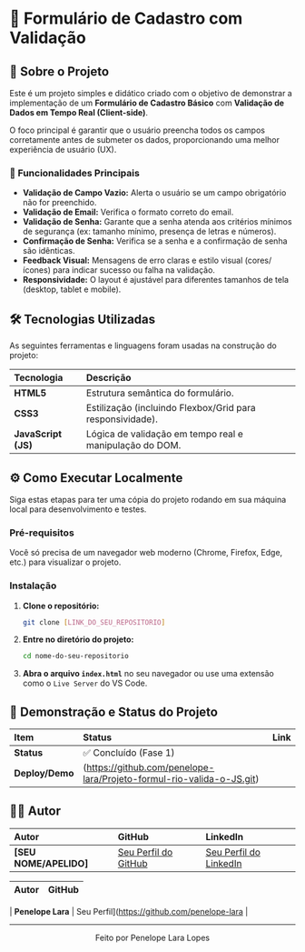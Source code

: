 # 📄 Formulário de Cadastro com Validação

## 🚀 Sobre o Projeto

Este é um projeto simples e didático criado com o objetivo de demonstrar a implementação de um **Formulário de Cadastro Básico** com **Validação de Dados em Tempo Real (Client-side)**.

O foco principal é garantir que o usuário preencha todos os campos corretamente antes de submeter os dados, proporcionando uma melhor experiência de usuário (UX).

### 🌟 Funcionalidades Principais

* **Validação de Campo Vazio:** Alerta o usuário se um campo obrigatório não for preenchido.
* **Validação de Email:** Verifica o formato correto do email.
* **Validação de Senha:** Garante que a senha atenda aos critérios mínimos de segurança (ex: tamanho mínimo, presença de letras e números).
* **Confirmação de Senha:** Verifica se a senha e a confirmação de senha são idênticas.
* **Feedback Visual:** Mensagens de erro claras e estilo visual (cores/ícones) para indicar sucesso ou falha na validação.
* **Responsividade:** O layout é ajustável para diferentes tamanhos de tela (desktop, tablet e mobile).

## 🛠️ Tecnologias Utilizadas

As seguintes ferramentas e linguagens foram usadas na construção do projeto:

| Tecnologia | Descrição |
| :--- | :--- |
| **HTML5** | Estrutura semântica do formulário. |
| **CSS3** | Estilização (incluindo Flexbox/Grid para responsividade). |
| **JavaScript (JS)** | Lógica de validação em tempo real e manipulação do DOM. |

## ⚙️ Como Executar Localmente

Siga estas etapas para ter uma cópia do projeto rodando em sua máquina local para desenvolvimento e testes.

### Pré-requisitos

Você só precisa de um navegador web moderno (Chrome, Firefox, Edge, etc.) para visualizar o projeto.

### Instalação

1.  **Clone o repositório:**
    ```bash
    git clone [LINK_DO_SEU_REPOSITORIO]
    ```
2.  **Entre no diretório do projeto:**
    ```bash
    cd nome-do-seu-repositorio
    ```
3.  **Abra o arquivo `index.html`** no seu navegador ou use uma extensão como o `Live Server` do VS Code.

## 🔗 Demonstração e Status do Projeto

| Item | Status | Link |
| :--- | :--- | :--- |
| **Status** | ✅ Concluído (Fase 1) | |
| **Deploy/Demo** | (https://github.com/penelope-lara/Projeto-formul-rio-valida-o-JS.git) |

## 🧑‍💻 Autor

| Autor | GitHub | LinkedIn |
| :--- | :--- | :--- |
| **[SEU NOME/APELIDO]** | [Seu Perfil do GitHub](URL_DO_SEU_GITHUB) | [Seu Perfil do LinkedIn](URL_DO_SEU_LINKEDIN) |

| Autor | GitHub | 
| :--- | :--- |         

| **Penelope Lara** | Seu Perfil](https://github.com/penelope-lara | 

---

<p align="center">Feito por Penelope Lara Lopes</p>
